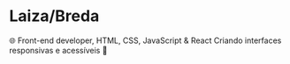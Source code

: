 # Laiza/Breda
<p>🌐 Front-end developer, 
HTML, CSS, JavaScript & React
Criando interfaces responsivas e acessíveis 🚀</p>

